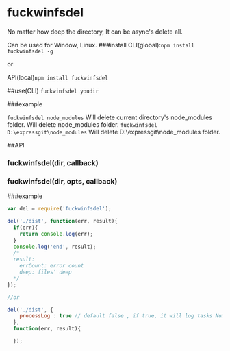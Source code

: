 # fuckwinfsdel
No matter how deep the directory, It can be async's delete all.

Can be used for Window, Linux.
###install
CLI(global):`npm install fuckwinfsdel -g`

or 

API(local)`npm install fuckwinfsdel`

##use(CLI)
`fuckwinfsdel youdir`

###example

`fuckwinfsdel node_modules`
Will delete current directory's node_modules folder.
Will delete node_modules folder.
`fuckwinfsdel D:\expressgit\node_modules`
Will delete D:\expressgit\node_modules folder.

##API
### fuckwinfsdel(dir, callback)
### fuckwinfsdel(dir, opts, callback)

###example
```js
var del = require('fuckwinfsdel');

del('./dist', function(err, result){
  if(err){
    return console.log(err);
  }
  console.log('end', result);
  /*
  result:
    errCount: error count 
    deep: files' deep
  */
});

//or 

del('./dist', {
    processLog : true // default false , if true, it will log tasks Number and error on process.
  },
  function(err, result){

  });
```

